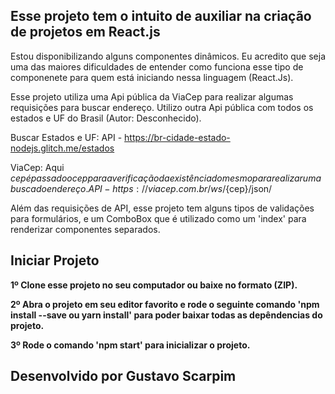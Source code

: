 ## Esse projeto tem o intuito de auxiliar na criação de projetos em React.js

Estou disponibilizando alguns componentes dinâmicos. Eu acredito que seja uma das maiores dificuldades de entender como funciona esse tipo de componenete para quem está iniciando nessa linguagem (React.Js).

Esse projeto utiliza uma Api pública da ViaCep para realizar algumas requisições para buscar endereço.
Utilizo outra Api pública com todos os estados e UF do Brasil (Autor: Desconhecido).

Buscar Estados e UF:
API - https://br-cidade-estado-nodejs.glitch.me/estados 

ViaCep:
Aqui ${cep} é passado o cep para a verificação da existência do mesmo para realizar uma busca do endereço. 
API - https://viacep.com.br/ws/${cep}/json/

Além das requisições de API, esse projeto tem alguns tipos de validações para formulários, e um ComboBox que é utilizado como um 'index' para renderizar componentes separados.

## Iniciar Projeto

<b>1º Clone esse projeto no seu computador ou baixe no formato (ZIP).</b>

<b>2º Abra o projeto em seu editor favorito e rode o seguinte comando 'npm install --save ou yarn install' para poder baixar todas as depêndencias do projeto.</b>

<b>3º Rode o comando 'npm start' para inicializar o projeto.</b>



## Desenvolvido por Gustavo Scarpim
